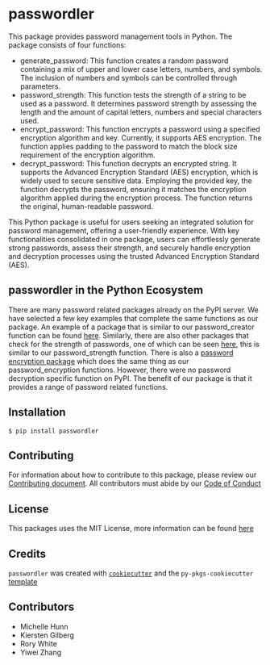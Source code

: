 # passwordler

This package provides password management tools in Python. The package consists of four functions:
- generate_password: This function creates a random password containing a mix of upper and lower case letters, numbers, and symbols. The inclusion of numbers and symbols can be controlled through parameters.
- password_strength: This function tests the strength of a string to be used as a password. It determines password strength by assessing the length and the amount of capital letters, numbers and special characters used.
- encrypt_password: This function encrypts a password using a specified encryption algorithm and key. Currently, it supports AES encryption. The function applies padding to the password to match the block size requirement of the encryption algorithm.
- decrypt_password: This function decrypts an encrypted string. It supports the Advanced Encryption Standard (AES) encryption, which is widely used to secure sensitive data. Employing the provided key, the function decrypts the password, ensuring it matches the encryption algorithm applied during the encryption process. The function returns the original, human-readable password.

This Python package is useful for users seeking an integrated solution for password management, offering a user-friendly experience. With key functionalities consolidated in one package, users can effortlessly generate strong passwords, assess their strength, and securely handle encryption and decryption processes using the trusted Advanced Encryption Standard (AES).

## passwordler in the Python Ecosystem
There are many password related packages already on the PyPI server. We have selected a few key examples that complete the same functions as our package. An example of a package that is similar to our password_creator function can be found [here](https://pypi.org/project/easy-password-generator/). Similarly, there are also other packages that check for the strength of passwords, one of which can be seen [here](https://pypi.org/project/password-strength/), this is similar to our password_strength function. There is also a [password encryption package](https://pypi.org/project/password/) which does the same thing as our password_encryption functions. However, there were no password decryption specific function on PyPI. The benefit of our package is that it provides a range of password related functions. 

## Installation
```
$ pip install passwordler
```

## Contributing 
For information about how to contribute to this package, please review our [Contributing document](https://github.com/UBC-MDS/passwordler/blob/main/CONTRIBUTING.md). All contributors must abide by our [Code of Conduct](https://github.com/UBC-MDS/passwordler/blob/main/CONDUCT.md)

## License
This packages uses the MIT License, more information can be found [here](https://github.com/UBC-MDS/passwordler/blob/main/LICENSE)


## Credits
`passwordler` was created with [`cookiecutter`](https://cookiecutter.readthedocs.io/en/latest/) and the `py-pkgs-cookiecutter` [template](https://github.com/py-pkgs/py-pkgs-cookiecutter)

## Contributors
- Michelle Hunn 
- Kiersten Gilberg
- Rory White
- Yiwei Zhang